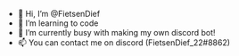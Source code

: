- 👋 Hi, I’m @FietsenDief
- 👀 I’m learning to code
- 🌱 I’m currently busy with making my own discord bot!
- 📫 You can contact me on discord (FietsenDief_22#8862)

<!---
FietsenDief/FietsenDief is a ✨ special ✨ repository because its `README.md` (this file) appears on your GitHub profile.
You can click the Preview link to take a look at your changes.
--->
